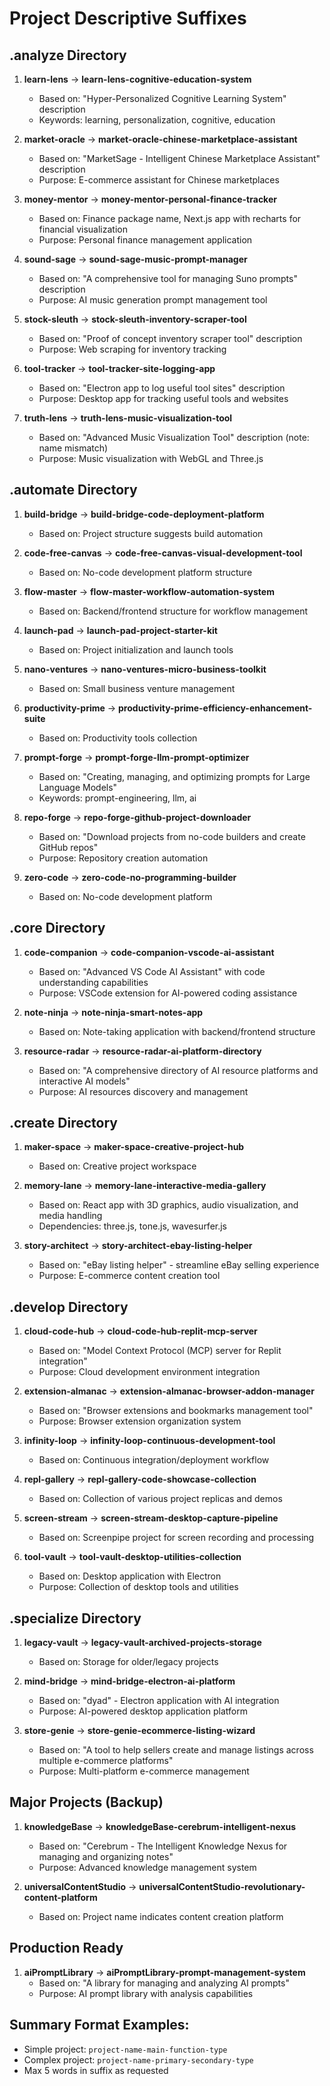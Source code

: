 # Project Descriptive Suffixes

## .analyze Directory

1. **learn-lens** → **learn-lens-cognitive-education-system**
   - Based on: "Hyper-Personalized Cognitive Learning System" description
   - Keywords: learning, personalization, cognitive, education

2. **market-oracle** → **market-oracle-chinese-marketplace-assistant**
   - Based on: "MarketSage - Intelligent Chinese Marketplace Assistant" description
   - Purpose: E-commerce assistant for Chinese marketplaces

3. **money-mentor** → **money-mentor-personal-finance-tracker**
   - Based on: Finance package name, Next.js app with recharts for financial visualization
   - Purpose: Personal finance management application

4. **sound-sage** → **sound-sage-music-prompt-manager**
   - Based on: "A comprehensive tool for managing Suno prompts" description
   - Purpose: AI music generation prompt management tool

5. **stock-sleuth** → **stock-sleuth-inventory-scraper-tool**
   - Based on: "Proof of concept inventory scraper tool" description
   - Purpose: Web scraping for inventory tracking

6. **tool-tracker** → **tool-tracker-site-logging-app**
   - Based on: "Electron app to log useful tool sites" description
   - Purpose: Desktop app for tracking useful tools and websites

7. **truth-lens** → **truth-lens-music-visualization-tool**
   - Based on: "Advanced Music Visualization Tool" description (note: name mismatch)
   - Purpose: Music visualization with WebGL and Three.js

## .automate Directory

1. **build-bridge** → **build-bridge-code-deployment-platform**
   - Based on: Project structure suggests build automation
   
2. **code-free-canvas** → **code-free-canvas-visual-development-tool**
   - Based on: No-code development platform structure

3. **flow-master** → **flow-master-workflow-automation-system**
   - Based on: Backend/frontend structure for workflow management

4. **launch-pad** → **launch-pad-project-starter-kit**
   - Based on: Project initialization and launch tools

5. **nano-ventures** → **nano-ventures-micro-business-toolkit**
   - Based on: Small business venture management

6. **productivity-prime** → **productivity-prime-efficiency-enhancement-suite**
   - Based on: Productivity tools collection

7. **prompt-forge** → **prompt-forge-llm-prompt-optimizer**
   - Based on: "Creating, managing, and optimizing prompts for Large Language Models"
   - Keywords: prompt-engineering, llm, ai

8. **repo-forge** → **repo-forge-github-project-downloader**
   - Based on: "Download projects from no-code builders and create GitHub repos"
   - Purpose: Repository creation automation

9. **zero-code** → **zero-code-no-programming-builder**
   - Based on: No-code development platform

## .core Directory

1. **code-companion** → **code-companion-vscode-ai-assistant**
   - Based on: "Advanced VS Code AI Assistant" with code understanding capabilities
   - Purpose: VSCode extension for AI-powered coding assistance

2. **note-ninja** → **note-ninja-smart-notes-app**
   - Based on: Note-taking application with backend/frontend structure

3. **resource-radar** → **resource-radar-ai-platform-directory**
   - Based on: "A comprehensive directory of AI resource platforms and interactive AI models"
   - Purpose: AI resources discovery and management

## .create Directory

1. **maker-space** → **maker-space-creative-project-hub**
   - Based on: Creative project workspace

2. **memory-lane** → **memory-lane-interactive-media-gallery**
   - Based on: React app with 3D graphics, audio visualization, and media handling
   - Dependencies: three.js, tone.js, wavesurfer.js

3. **story-architect** → **story-architect-ebay-listing-helper**
   - Based on: "eBay listing helper" - streamline eBay selling experience
   - Purpose: E-commerce content creation tool

## .develop Directory

1. **cloud-code-hub** → **cloud-code-hub-replit-mcp-server**
   - Based on: "Model Context Protocol (MCP) server for Replit integration"
   - Purpose: Cloud development environment integration

2. **extension-almanac** → **extension-almanac-browser-addon-manager**
   - Based on: "Browser extensions and bookmarks management tool"
   - Purpose: Browser extension organization system

3. **infinity-loop** → **infinity-loop-continuous-development-tool**
   - Based on: Continuous integration/deployment workflow

4. **repl-gallery** → **repl-gallery-code-showcase-collection**
   - Based on: Collection of various project replicas and demos

5. **screen-stream** → **screen-stream-desktop-capture-pipeline**
   - Based on: Screenpipe project for screen recording and processing

6. **tool-vault** → **tool-vault-desktop-utilities-collection**
   - Based on: Desktop application with Electron
   - Purpose: Collection of desktop tools and utilities

## .specialize Directory

1. **legacy-vault** → **legacy-vault-archived-projects-storage**
   - Based on: Storage for older/legacy projects

2. **mind-bridge** → **mind-bridge-electron-ai-platform**
   - Based on: "dyad" - Electron application with AI integration
   - Purpose: AI-powered desktop application platform

3. **store-genie** → **store-genie-ecommerce-listing-wizard**
   - Based on: "A tool to help sellers create and manage listings across multiple e-commerce platforms"
   - Purpose: Multi-platform e-commerce management

## Major Projects (Backup)

1. **knowledgeBase** → **knowledgeBase-cerebrum-intelligent-nexus**
   - Based on: "Cerebrum - The Intelligent Knowledge Nexus for managing and organizing notes"
   - Purpose: Advanced knowledge management system

2. **universalContentStudio** → **universalContentStudio-revolutionary-content-platform**
   - Based on: Project name indicates content creation platform

## Production Ready

1. **aiPromptLibrary** → **aiPromptLibrary-prompt-management-system**
   - Based on: "A library for managing and analyzing AI prompts"
   - Purpose: AI prompt library with analysis capabilities

## Summary Format Examples:
- Simple project: `project-name-main-function-type`
- Complex project: `project-name-primary-secondary-type`
- Max 5 words in suffix as requested
